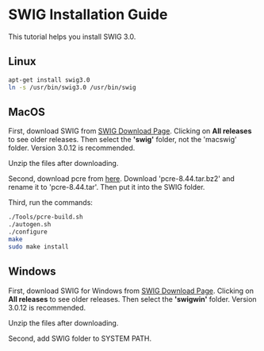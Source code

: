 # SWIG Installation Guide

This tutorial helps you install SWIG 3.0.

## Linux

```bash
apt-get install swig3.0
ln -s /usr/bin/swig3.0 /usr/bin/swig
```

## MacOS

First, download SWIG from [SWIG Download Page](http://www.swig.org/download.html).
Clicking on **All releases** to see older releases. Then select the **'swig'** folder, 
not the 'macswig' folder. Version 3.0.12 is recommended.

Unzip the files after downloading.

Second, download pcre from [here](http://www.pcre.org).
Download 'pcre-8.44.tar.bz2' and rename it to 'pcre-8.44.tar'.
Then put it into the SWIG folder.

Third, run the commands:

```bash
./Tools/pcre-build.sh
./autogen.sh
./configure
make
sudo make install
```

## Windows

First, download SWIG for Windows from [SWIG Download Page](http://www.swig.org/download.html).
Clicking on **All releases** to see older releases. Then select the **'swigwin'** folder.
Version 3.0.12 is recommended.

Unzip the files after downloading.

Second, add SWIG folder to SYSTEM PATH.
